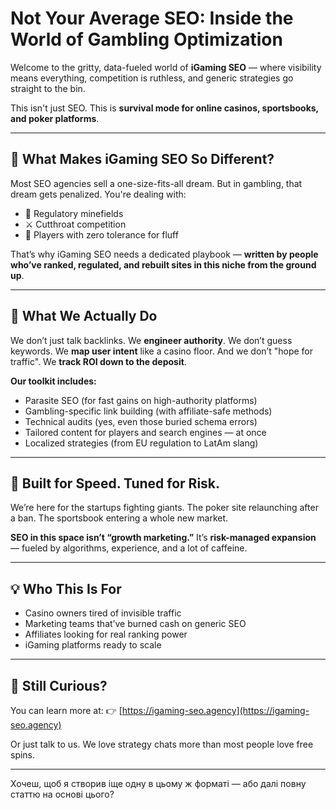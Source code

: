 # Not Your Average SEO: Inside the World of Gambling Optimization

Welcome to the gritty, data-fueled world of **iGaming SEO** — where visibility means everything, competition is ruthless, and generic strategies go straight to the bin.

This isn't just SEO. This is **survival mode for online casinos, sportsbooks, and poker platforms**.

---

## 🎯 What Makes iGaming SEO So Different?

Most SEO agencies sell a one-size-fits-all dream. But in gambling, that dream gets penalized.
You're dealing with:

* 🚫 Regulatory minefields
* ⚔️ Cutthroat competition
* 🧠 Players with zero tolerance for fluff

That’s why iGaming SEO needs a dedicated playbook — **written by people who’ve ranked, regulated, and rebuilt sites in this niche from the ground up**.

---

## 🧩 What We Actually Do

We don’t just talk backlinks. We **engineer authority**.
We don’t guess keywords. We **map user intent** like a casino floor.
And we don’t "hope for traffic". We **track ROI down to the deposit**.

**Our toolkit includes:**

* Parasite SEO (for fast gains on high-authority platforms)
* Gambling-specific link building (with affiliate-safe methods)
* Technical audits (yes, even those buried schema errors)
* Tailored content for players and search engines — at once
* Localized strategies (from EU regulation to LatAm slang)

---

## 🚀 Built for Speed. Tuned for Risk.

We’re here for the startups fighting giants.
The poker site relaunching after a ban.
The sportsbook entering a whole new market.

**SEO in this space isn’t “growth marketing.”**
It’s **risk-managed expansion** — fueled by algorithms, experience, and a lot of caffeine.

---

## 💡 Who This Is For

* Casino owners tired of invisible traffic
* Marketing teams that’ve burned cash on generic SEO
* Affiliates looking for real ranking power
* iGaming platforms ready to scale

---

## 🧠 Still Curious?

You can learn more at:
👉 [https://igaming-seo.agency](https://igaming-seo.agency)

Or just talk to us. We love strategy chats more than most people love free spins.

---

Хочеш, щоб я створив іще одну в цьому ж форматі — або далі повну статтю на основі цього?
